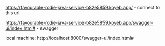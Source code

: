 https://favourable-rodie-java-service-b82e5859.koyeb.app/ - connect to this url

https://favourable-rodie-java-service-b82e5859.koyeb.app/swagger-ui/index.html# - swagger


local machine: http://localhost:8000/swagger-ui/index.html#


